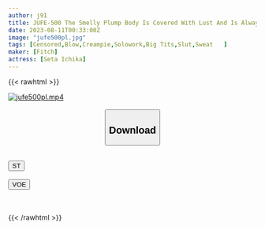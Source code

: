 ```yaml
---
author: j91
title: JUFE-500 The Smelly Plump Body Is Covered With Lust And Is Always Sweaty! Punch ○ Port Love Flesh Feeling Widow Licking Temptation Ichika Seta
date: 2023-08-11T00:33:00Z
image: "jufe500pl.jpg"
tags: [Censored,Blow,Creampie,Solowork,Big Tits,Slut,Sweat	 ]
maker: [Fitch]
actress: [Seta Ichika]
---
```



{{< rawhtml >}}

<div class="video" data-videoid="DkdBZkeyPJukM0r">
    <a href="javascript:;">
        <img src="https://my.j91.asia/posts/jufe500pl/jufe500pl.jpg" width="WIDTH" height="HEIGHT" alt="jufe500pl.mp4" loading="lazy">
    </a>
</div>

<script type="text/javascript" src="https://j91.asia/asset/on-demand-st.js"></script>

<br>
  <link rel="stylesheet" href="https://j91.asia/asset/bs5.css">
  
  <center>
  <button class="btn btn-primary" type="button" data-bs-toggle="collapse" data-bs-target=".multi-collapse" aria-expanded="false" aria-controls="multiCollapseExample1 multiCollapseExample2"><h2>Download</h2></button></center>
</p>
<div class="row">
  <div class="col">
    <div class="collapse multi-collapse" id="multiCollapseExample1">
      <div class="card card-body">
	      	      <br>
<div class="buttons">  
<a href="https://streamtape.to/v/DkdBZkeyPJukM0r"><button class="btn-hover color-3"><i class="fa fa-download"></i> ST</button></a></div>
    </div>
  </div>
</div>
  <div class="col">
    <div class="collapse multi-collapse" id="multiCollapseExample2">
      <div class="card card-body">
	      <br>
<div class="buttons">
    <a href="https://voe.sx/tkfbm0wkzi7i"><button class="btn-hover color-9"><i class="fa fa-download"></i> VOE</button></a></div>
<br><br>
      </div>
    </div>
  </div>
</div>

{{< /rawhtml >}}